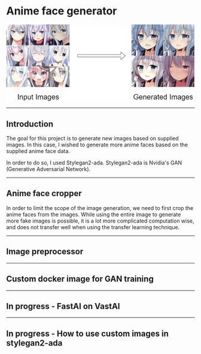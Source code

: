 # Anime face generator
![ganresults](/images/ganresults.png)

---
## Introduction
The goal for this project is to generate new images based on supplied images. In this case, I
wished to generate more anime faces based on the supplied anime face data. 

In order to do so, I used Stylegan2-ada. Stylegan2-ada is Nvidia's GAN (Generative Adversarial Network).

---
## Anime face cropper

In order to limit the scope of the image generation, we need to first crop the anime faces from the images.
While using the entire image to generate more fake images is possible, it is a lot more complicated computation
wise, and does not transfer well when using the transfer learning technique.

---
## Image preprocessor

---
## Custom docker image for GAN training
---
## In progress - FastAI on VastAI
---
## In progress - How to use custom images in stylegan2-ada

